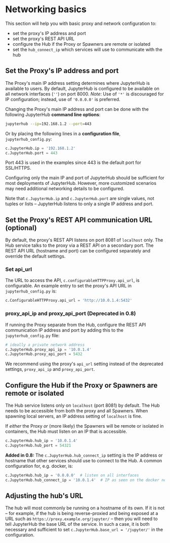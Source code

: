 # Networking basics

This section will help you with basic proxy and network configuration to:

- set the proxy's IP address and port
- set the proxy's REST API URL
- configure the Hub if the Proxy or Spawners are remote or isolated
- set the `hub_connect_ip` which services will use to communicate with the hub

## Set the Proxy's IP address and port

The Proxy's main IP address setting determines where JupyterHub is available to users.
By default, JupyterHub is configured to be available on all network interfaces
(`''`) on port 8000. _Note_: Use of `'*'` is discouraged for IP configuration;
instead, use of `'0.0.0.0'` is preferred.

Changing the Proxy's main IP address and port can be done with the following
JupyterHub **command line options**:

```bash
jupyterhub --ip=192.168.1.2 --port=443
```

Or by placing the following lines in a **configuration file**,
`jupyterhub_config.py`:

```python
c.JupyterHub.ip = '192.168.1.2'
c.JupyterHub.port = 443
```

Port 443 is used in the examples since 443 is the default port for SSL/HTTPS.

Configuring only the main IP and port of JupyterHub should be sufficient for
most deployments of JupyterHub. However, more customized scenarios may need
additional networking details to be configured.

Note that `c.JupyterHub.ip` and `c.JupyterHub.port` are single values,
not tuples or lists – JupyterHub listens to only a single IP address and
port.

## Set the Proxy's REST API communication URL (optional)

By default, the proxy's REST API listens on port 8081 of `localhost` only.
The Hub service talks to the proxy via a REST API on a secondary port. 
The REST API URL (hostname and port) can be configured separately and override the default settings.

### Set api_url

The URL to access the API, `c.configurableHTTPProxy.api_url`, is configurable.
An example entry to set the proxy's API URL in `jupyterhub_config.py` is:

```python
c.ConfigurableHTTPProxy.api_url = 'http://10.0.1.4:5432'
```

### proxy_api_ip and proxy_api_port (Deprecated in 0.8)

If running the Proxy separate from the Hub, configure the REST API communication
IP address and port by adding this to the `jupyterhub_config.py` file:

```python
# ideally a private network address
c.JupyterHub.proxy_api_ip = '10.0.1.4'
c.JupyterHub.proxy_api_port = 5432
```

We recommend using the proxy's `api_url` setting instead of the deprecated
settings, `proxy_api_ip` and `proxy_api_port`.

## Configure the Hub if the Proxy or Spawners are remote or isolated

The Hub service listens only on `localhost` (port 8081) by default.
The Hub needs to be accessible from both the proxy and all Spawners.
When spawning local servers, an IP address setting of `localhost` is fine.

If _either_ the Proxy _or_ (more likely) the Spawners will be remote or
isolated in containers, the Hub must listen on an IP that is accessible.

```python
c.JupyterHub.hub_ip = '10.0.1.4'
c.JupyterHub.hub_port = 54321
```

**Added in 0.8:** The `c.JupyterHub.hub_connect_ip` setting is the IP address or
hostname that other services should use to connect to the Hub. A common
configuration for, e.g. docker, is:

```python
c.JupyterHub.hub_ip = '0.0.0.0'  # listen on all interfaces
c.JupyterHub.hub_connect_ip = '10.0.1.4'  # IP as seen on the docker network. Can also be a hostname.
```

## Adjusting the hub's URL

The hub will most commonly be running on a hostname of its own. If it
is not – for example, if the hub is being reverse-proxied and being
exposed at a URL such as `https://proxy.example.org/jupyter/` – then
you will need to tell JupyterHub the base URL of the service. In such
a case, it is both necessary and sufficient to set
`c.JupyterHub.base_url = '/jupyter/'` in the configuration.
